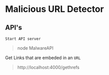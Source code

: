 # Malicious URL Detector

## API's
``` Start API server ```
> node MalwareAPI

Get Links that are embeded in an ` URL `
> http://localhost:4000/gethrefs


